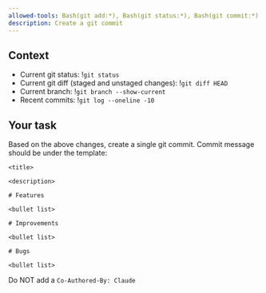 ```yaml
---
allowed-tools: Bash(git add:*), Bash(git status:*), Bash(git commit:*)
description: Create a git commit
---
```


## Context

- Current git status: !`git status`
- Current git diff (staged and unstaged changes): !`git diff HEAD`
- Current branch: !`git branch --show-current`
- Recent commits: !`git log --oneline -10`

## Your task

Based on the above changes, create a single git commit. Commit message should be under the template:

```
<title>

<description>

# Features

<bullet list>

# Improvements

<bullet list>

# Bugs

<bullet list>
```

Do NOT add a `Co-Authored-By: Claude`